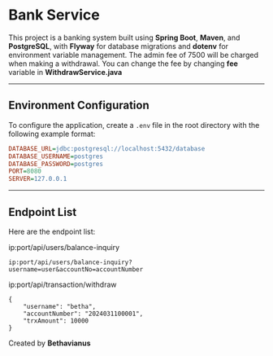 # Bank Service

This project is a banking system built using **Spring Boot**, **Maven**, and **PostgreSQL**, with **Flyway** for database migrations and **dotenv** for environment variable management.
The admin fee of 7500 will be charged when making a withdrawal. You can change the fee by changing **fee** variable in **WithdrawService.java**

---

## Environment Configuration

To configure the application, create a `.env` file in the root directory with the following example format:

```ini
DATABASE_URL=jdbc:postgresql://localhost:5432/database
DATABASE_USERNAME=postgres
DATABASE_PASSWORD=postgres
PORT=8080
SERVER=127.0.0.1
```

---

## Endpoint List

Here are the endpoint list:

ip:port/api/users/balance-inquiry
```
ip:port/api/users/balance-inquiry?username=user&accountNo=accountNumber
```

ip:port/api/transaction/withdraw
```
{
    "username": "betha",
    "accountNumber": "2024031100001",
    "trxAmount": 10000
}
```

Created by **Bethavianus**
